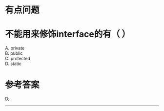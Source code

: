 # 有点问题

# 不能用来修饰interface的有（ ）

A. private    
B. public   
C. protected   
D. static

# 参考答案

D;

---